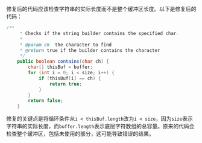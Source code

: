 修复后的代码应该检查字符串的实际长度而不是整个缓冲区长度。以下是修复后的代码：

```java
/**
     * Checks if the string builder contains the specified char.
     *
     * @param ch  the character to find
     * @return true if the builder contains the character
     */
    public boolean contains(char ch) {
        char[] thisBuf = buffer;
        for (int i = 0; i < size; i++) {
            if (thisBuf[i] == ch) {
                return true;
            }
        }
        return false;
    }
```

修复的关键点是将循环条件从`i < thisBuf.length`改为`i < size`，因为`size`表示字符串的实际长度，而`buffer.length`表示底层字符数组的总容量。原来的代码会检查整个缓冲区，包括未使用的部分，这可能导致错误的结果。